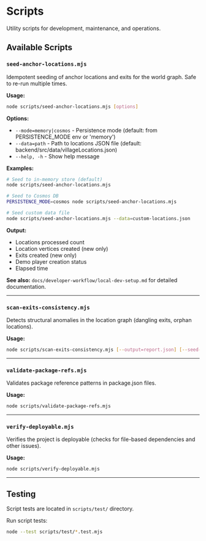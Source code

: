# Scripts

Utility scripts for development, maintenance, and operations.

## Available Scripts

### `seed-anchor-locations.mjs`

Idempotent seeding of anchor locations and exits for the world graph. Safe to re-run multiple times.

**Usage:**
```bash
node scripts/seed-anchor-locations.mjs [options]
```

**Options:**
- `--mode=memory|cosmos` - Persistence mode (default: from PERSISTENCE_MODE env or 'memory')
- `--data=path` - Path to locations JSON file (default: backend/src/data/villageLocations.json)
- `--help, -h` - Show help message

**Examples:**
```bash
# Seed to in-memory store (default)
node scripts/seed-anchor-locations.mjs

# Seed to Cosmos DB
PERSISTENCE_MODE=cosmos node scripts/seed-anchor-locations.mjs

# Seed custom data file
node scripts/seed-anchor-locations.mjs --data=custom-locations.json
```

**Output:**
- Locations processed count
- Location vertices created (new only)
- Exits created (new only)
- Demo player creation status
- Elapsed time

**See also:** `docs/developer-workflow/local-dev-setup.md` for detailed documentation.

---

### `scan-exits-consistency.mjs`

Detects structural anomalies in the location graph (dangling exits, orphan locations).

**Usage:**
```bash
node scripts/scan-exits-consistency.mjs [--output=report.json] [--seed-locations=loc1,loc2]
```

---

### `validate-package-refs.mjs`

Validates package reference patterns in package.json files.

**Usage:**
```bash
node scripts/validate-package-refs.mjs
```

---

### `verify-deployable.mjs`

Verifies the project is deployable (checks for file-based dependencies and other issues).

**Usage:**
```bash
node scripts/verify-deployable.mjs
```

---

## Testing

Script tests are located in `scripts/test/` directory.

Run script tests:
```bash
node --test scripts/test/*.test.mjs
```
